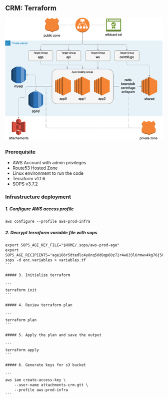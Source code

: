 CRM: Terraform
-------------------------------------------

![](../../docs/imgs/infrastructure.png)


### Prerequisite ###

* AWS Account with admin privileges
* Route53 Hosted Zone
* Linux environment to run the code
* Terraform v1.1.6
* SOPS v3.7.2

### Infrastructure deployment

##### 1. Configure AWS access profile
```
aws configure --profile aws-prod-infra
```

##### 2. Decrypt terraform variable file with sops

````
export SOPS_AGE_KEY_FILE="$HOME/.sops/aws-prod-age"
export SOPS_AGE_RECIPIENTS="age166r5dtedlc4y8nq50d8qp60z72r4w833l6rmwv4kg76j5833gapqv2x0a2"
sops -d enc.variables > variables.tf
```

##### 3. Initialize terraform

```
terraform init
```

##### 4. Review terraform plan

```
terraform plan
```

##### 5. Apply the plan and save the output

```
terraform apply
```

##### 6. Generate keys for s3 bucket

```
aws iam create-access-key \
    --user-name attachments-crm-gtt \
    --profile aws-prod-infra
```
